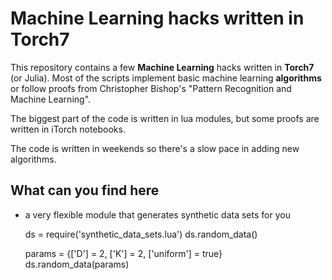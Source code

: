 # Machine Learning hacks written in Torch7

This repository contains a few **Machine Learning** hacks written in **Torch7**
(or Julia). Most of the scripts implement basic machine learning **algorithms**
or follow proofs from Christopher Bishop's "Pattern Recognition and Machine
Learning".

The biggest part of the code is written in lua modules, but some proofs are
written in iTorch notebooks.

The code is written in weekends so there's a slow pace in adding new algorithms.

## What can you find here

 - a very flexible module that generates synthetic data sets for you

    ds = require('synthetic_data_sets.lua')
    ds.random_data()

    params = {['D'] = 2, ['K'] = 2, ['uniform'] = true}
    ds.random_data(params)
